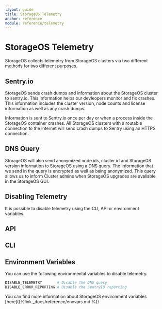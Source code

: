 ```yaml
---
layout: guide
title: StorageOS Telemetry
anchor: reference
module: reference/telemetry
---
```


# StorageOS Telemetry

StorageOS collects telemetry from StorageOS clusters via two different methods
for two different purposes.

## Sentry.io

StorageOS sends crash dumps and information about the StorageOS cluster to sentry.io.
This information helps our devleopers monitor and fix crashes. This information 
includes the cluster version, node counts and license information as well as
any crash dumps.

Information is sent to Sentry.io once per day or when a process inside the
StorageOS container crashes. All StorageOS clusters with a routable connection
to the internet will send crash dumps to Sentry using an HTTPS connection. 

## DNS Query

StorageOS will also send anonymized node ids, cluster id and StorageOS version
information to StorageOS using a DNS query. The information that we send in the
query is encrypted as well as being anonymized. This query allows us to inform
Cluster admins when StorageOS upgrades are avaliable in the StorageOS GUI.

## Disabling Telemetry

It is possible to disable telemetry using the CLI, API or environment
variables.

## API


## CLI


## Environment Variables

You can use the following environmental variables to disable telemetry. 

```bash
DISABLE_TELEMETRY       # Disable the DNS query
DISABLE_ERROR_REPORTING # Disable the SentryIO reporting
```

You can find more information about StorageOS environment variables
[here]({%link _docs/reference/envvars.md %})
